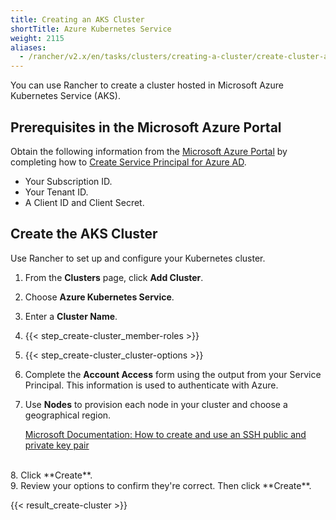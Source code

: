 ```yaml
---
title: Creating an AKS Cluster
shortTitle: Azure Kubernetes Service
weight: 2115
aliases:
  - /rancher/v2.x/en/tasks/clusters/creating-a-cluster/create-cluster-azure-container-service/
---
```


You can use Rancher to create a cluster hosted in Microsoft Azure Kubernetes Service (AKS).

## Prerequisites in the Microsoft Azure Portal 

Obtain the following information from the [Microsoft Azure Portal](https://portal.azure.com) by completing how to [Create Service Principal for Azure AD](https://docs.microsoft.com/en-us/azure/azure-stack/azure-stack-create-service-principals#create-service-principal-for-azure-ad).

- Your Subscription ID.
- Your Tenant ID.
- A Client ID and Client Secret.

## Create the AKS Cluster

Use Rancher to set up and configure your Kubernetes cluster.

1. From the **Clusters** page, click **Add Cluster**.

2. Choose **Azure Kubernetes Service**.

3. Enter a **Cluster Name**.

4. {{< step_create-cluster_member-roles >}}

5. {{< step_create-cluster_cluster-options >}}

6. Complete the **Account Access** form using the output from your Service Principal. This information is used to authenticate with Azure.

7. Use **Nodes** to provision each node in your cluster and choose a geographical region.

	[Microsoft Documentation: How to create and use an SSH public and private key pair](https://docs.microsoft.com/en-us/azure/virtual-machines/linux/mac-create-ssh-keys)
<br/>
8. Click **Create**.
<br/>
9. Review your options to confirm they're correct. Then click **Create**.

{{< result_create-cluster >}}
